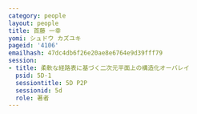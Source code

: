 ```yaml
---
category: people
layout: people
title: 首藤 一幸
yomi: シュドウ カズユキ
pageid: '4106'
emailhash: 47dc4db6f26e20ae8e6764e9d39fff79
session:
- title: 柔軟な経路表に基づく二次元平面上の構造化オーバレイ
  psid: 5D-1
  sessiontitle: 5D P2P
  sessionid: 5d
  role: 著者
---
```

